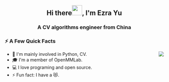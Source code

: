 <h2 align="center">Hi there<img src="https://cdn.jsdelivr.net/gh/dmego/images/img/Hi.gif" height="32" />, I'm Ezra Yu </h2>
<h3 align="center">A CV algorithms engineer from China</h3>

### ⚡️ A Few Quick Facts

<img align="right" src="https://github-readme-stats.vercel.app/api?username=Ezra-Yu&count_private=true&theme=merko"/>

<ul>
    <li> 📝 I'm mainly involved in Python, CV.</li>
    <li> 🎓 I'm a member of OpenMMLab.</li>
    <li> 💻 I love programing and open source.</li>
    <li> ⚡ Fun fact: I have a 😻.</li>
</ul>